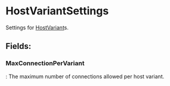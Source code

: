 # HostVariantSettings

Settings for [HostVariant](../HostSetting/HostVariant.md)s. 

## **Fields**:
### **MaxConnectionPerVariant**
: The maximum number of connections allowed per host variant. 